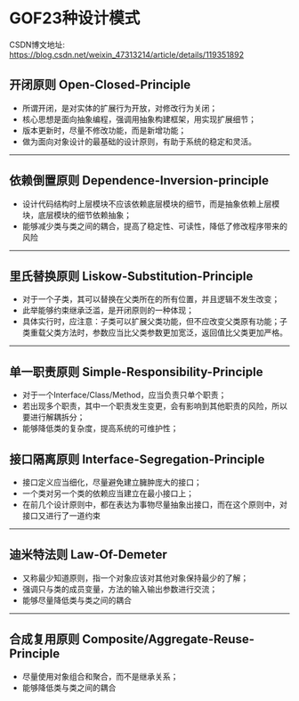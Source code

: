﻿# GOF23种设计模式



CSDN博文地址: https://blog.csdn.net/weixin_47313214/article/details/119351892

## 开闭原则 Open-Closed-Principle

 - 所谓开闭，是对实体的扩展行为开放，对修改行为关闭；
 - 核心思想是面向抽象编程，强调用抽象构建框架，用实现扩展细节；
 - 版本更新时，尽量不修改功能，而是新增功能；
 - 做为面向对象设计的最基础的设计原则，有助于系统的稳定和灵活。

------
## 依赖倒置原则 Dependence-Inversion-principle

 - 设计代码结构时上层模块不应该依赖底层模块的细节，而是抽象依赖上层模块，底层模块的细节依赖抽象；
 - 能够减少类与类之间的耦合，提高了稳定性、可读性，降低了修改程序带来的风险

------
## 里氏替换原则 Liskow-Substitution-Principle

 - 对于一个子类，其可以替换在父类所在的所有位置，并且逻辑不发生改变；
 - 此举能够约束继承泛滥，是开闭原则的一种体现；
 - 具体实行时，应注意：子类可以扩展父类功能，但不应改变父类原有功能；子类重载父类方法时，参数应当比父类参数更加宽泛，返回值比父类更加严格。

------
## 单一职责原则	Simple-Responsibility-Principle

 - 对于一个Interface/Class/Method，应当负责只单个职责；
 - 若出现多个职责，其中一个职责发生变更，会有影响到其他职责的风险，所以要进行解耦拆分；
 - 能够降低类的复杂度，提高系统的可维护性；

## 接口隔离原则 Interface-Segregation-Principle

 - 接口定义应当细化，尽量避免建立臃肿庞大的接口；
 - 一个类对另一个类的依赖应当建立在最小接口上；
 - 在前几个设计原则中，都在表达为事物尽量抽象出接口，而在这个原则中，对接口又进行了一道约束

------
## 迪米特法则 Law-Of-Demeter

 - 又称最少知道原则，指一个对象应该对其他对象保持最少的了解；
 - 强调只与类的成员变量，方法的输入输出参数进行交流；
 - 能够尽量降低类与类之间的耦合

------
## 合成复用原则 Composite/Aggregate-Reuse-Principle
 - 尽量使用对象组合和聚合，而不是继承关系；
 - 能够降低类与类之间的耦合

